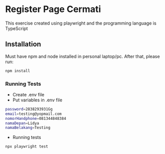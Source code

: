 # Register Page Cermati
This exercise created using playwright and the programming language is TypeScript

## Installation

Must have npm and node installed in personal laptop/pc. After that, please run:

```bash
npm install
```

### Running Tests

* Create .env file
* Put variables in .env file
  
```bash
password=2838293931Gg
email=testing@yopmail.com
nomorHandphone=081344848384
namaDepan=Lidya
namaBelakang=Testing
```

* Running tests
```bash
npx playwright test
```
